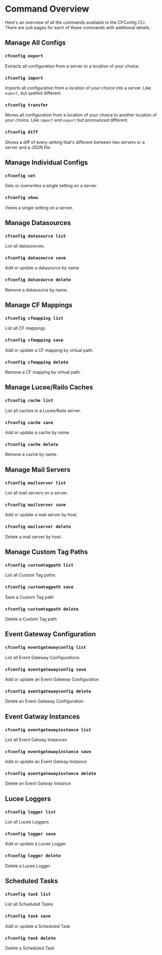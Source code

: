 # Command Overview

Here's an overview of all the commands available to the CFConfig CLI. There are sub pages for each of these commands with additional details.

## Manage All Configs

### `cfconfig export`

Extracts all configuration from a server to a location of your choice.

### `cfconfig import`

Imports all configuration from a location of your choice into a server. Like `export`, but spelled different.

### `cfconfig transfer`

Moves all configuration from a location of your choice to another location of your choice. Like `import` and `export` but pronounced different.

### `cfconfig diff`

Shows a diff of every setting that's different between two servers or a server and a JSON file.

## Manage Individual Configs

### `cfconfig set`

Sets or overwrites a single setting on a server.

### `cfconfig show`

Views a single setting on a server.

## Manage Datasources

### `cfconfig datasource list`

List all datasources.

### `cfconfig datasource save`

Add or update a datasource by name

### `cfconfig datasource delete`

Remove a datasource by name.

## Manage CF Mappings

### `cfconfig cfmapping list`

List all CF mappings

### `cfconfig cfmapping save`

Add or update a CF mapping by virtual path.

### `cfconfig cfmapping delete`

Remove a CF mapping by virtual path.

## Manage Lucee/Railo Caches

### `cfconfig cache list`

List all caches in a Lucee/Railo server.

### `cfconfig cache save`

Add or update a cache by name.

### `cfconfig cache delete`

Remove a cache by name.

## Manage Mail Servers

### `cfconfig mailserver list`

List all mail servers on a server.

### `cfconfig mailserver save`

Add or update a mail server by host.

### `cfconfig mailserver delete`

Delete a mail server by host.

## Manage Custom Tag Paths

### `cfconfig customtagpath list`

List all Custom Tag paths

### `cfconfig customtagpath save`

Save a Custom Tag path

### `cfconfig customtagpath delete`

Delete a Custom Tag path

## Event Gateway Configuration

### `cfconfig eventgatewayconfig list`

List all Event Gateway Configurations

### `cfconfig eventgatewayconfig save`

Add or update an Event Gateway Configuration

### `cfconfig eventgatewayconfig delete`

Delete an Event Gateway Configuration

## Event Gatway Instances

### `cfconfig eventgatewayinstance list`

List all Event Gatway Instances

### `cfconfig eventgatewayinstance save`

Add or update an Event Gatway Instance

### `cfconfig eventgatewayinstance delete`

Delete an Event Gatway Instance

## Lucee Loggers

### `cfconfig logger list`

List all Lucee Loggers

### `cfconfig logger save`

Add or update a Lucee Logger

### `cfconfig logger delete`

Delete a Lucee Logger

## Scheduled Tasks

### `cfconfig task list`

List all Scheduled Tasks

### `cfconfig task save`

Add or update a Scheduled Task

### `cfconfig task delete`

Delete a Scheduled Task



